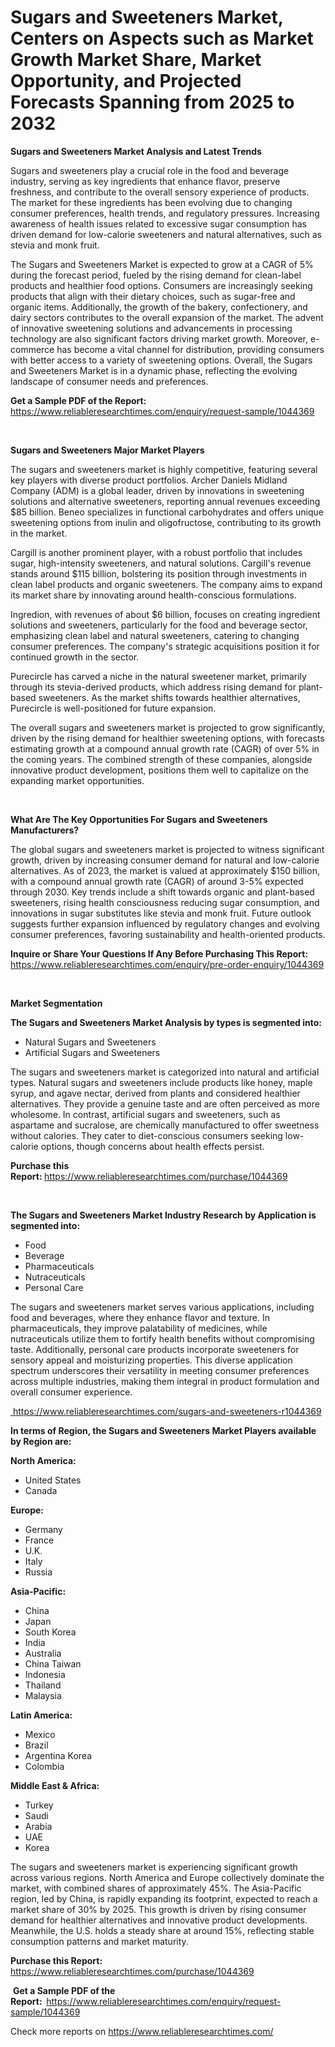 <p><h1>Sugars and Sweeteners Market, Centers on Aspects such as Market Growth Market Share, Market Opportunity, and Projected Forecasts Spanning from 2025 to 2032</h1></p><p><strong>Sugars and Sweeteners Market Analysis and Latest Trends</strong></p>
<p><p>Sugars and sweeteners play a crucial role in the food and beverage industry, serving as key ingredients that enhance flavor, preserve freshness, and contribute to the overall sensory experience of products. The market for these ingredients has been evolving due to changing consumer preferences, health trends, and regulatory pressures. Increasing awareness of health issues related to excessive sugar consumption has driven demand for low-calorie sweeteners and natural alternatives, such as stevia and monk fruit.</p><p>The Sugars and Sweeteners Market is expected to grow at a CAGR of 5% during the forecast period, fueled by the rising demand for clean-label products and healthier food options. Consumers are increasingly seeking products that align with their dietary choices, such as sugar-free and organic items. Additionally, the growth of the bakery, confectionery, and dairy sectors contributes to the overall expansion of the market. The advent of innovative sweetening solutions and advancements in processing technology are also significant factors driving market growth. Moreover, e-commerce has become a vital channel for distribution, providing consumers with better access to a variety of sweetening options. Overall, the Sugars and Sweeteners Market is in a dynamic phase, reflecting the evolving landscape of consumer needs and preferences.</p></p>
<p><strong>Get a Sample PDF of the Report:&nbsp;</strong> <a href="https://www.reliableresearchtimes.com/enquiry/request-sample/1044369?utm_campaign=2643&utm_medium=2&utm_source=Github&utm_content=ia&utm_term=07042025&utm_id=sugars-and-sweeteners">https://www.reliableresearchtimes.com/enquiry/request-sample/1044369</a></p>
<p>&nbsp;</p>
<p><strong>Sugars and Sweeteners Major Market Players</strong></p>
<p><p>The sugars and sweeteners market is highly competitive, featuring several key players with diverse product portfolios. Archer Daniels Midland Company (ADM) is a global leader, driven by innovations in sweetening solutions and alternative sweeteners, reporting annual revenues exceeding $85 billion. Beneo specializes in functional carbohydrates and offers unique sweetening options from inulin and oligofructose, contributing to its growth in the market.</p><p>Cargill is another prominent player, with a robust portfolio that includes sugar, high-intensity sweeteners, and natural solutions. Cargill's revenue stands around $115 billion, bolstering its position through investments in clean label products and organic sweeteners. The company aims to expand its market share by innovating around health-conscious formulations.</p><p>Ingredion, with revenues of about $6 billion, focuses on creating ingredient solutions and sweeteners, particularly for the food and beverage sector, emphasizing clean label and natural sweeteners, catering to changing consumer preferences. The company's strategic acquisitions position it for continued growth in the sector.</p><p>Purecircle has carved a niche in the natural sweetener market, primarily through its stevia-derived products, which address rising demand for plant-based sweeteners. As the market shifts towards healthier alternatives, Purecircle is well-positioned for future expansion.</p><p>The overall sugars and sweeteners market is projected to grow significantly, driven by the rising demand for healthier sweetening options, with forecasts estimating growth at a compound annual growth rate (CAGR) of over 5% in the coming years. The combined strength of these companies, alongside innovative product development, positions them well to capitalize on the expanding market opportunities.</p></p>
<p>&nbsp;</p>
<p><strong>What Are The Key Opportunities For Sugars and Sweeteners Manufacturers?</strong></p>
<p><p>The global sugars and sweeteners market is projected to witness significant growth, driven by increasing consumer demand for natural and low-calorie alternatives. As of 2023, the market is valued at approximately $150 billion, with a compound annual growth rate (CAGR) of around 3-5% expected through 2030. Key trends include a shift towards organic and plant-based sweeteners, rising health consciousness reducing sugar consumption, and innovations in sugar substitutes like stevia and monk fruit. Future outlook suggests further expansion influenced by regulatory changes and evolving consumer preferences, favoring sustainability and health-oriented products.</p></p>
<p><strong>Inquire or Share Your Questions If Any Before Purchasing This Report:</strong> <a href="https://www.reliableresearchtimes.com/enquiry/pre-order-enquiry/1044369?utm_campaign=2643&utm_medium=2&utm_source=Github&utm_content=ia&utm_term=07042025&utm_id=sugars-and-sweeteners">https://www.reliableresearchtimes.com/enquiry/pre-order-enquiry/1044369</a></p>
<p>&nbsp;</p>
<p><strong>Market Segmentation</strong></p>
<p><strong>The Sugars and Sweeteners Market Analysis by types is segmented into:</strong></p>
<p><ul><li>Natural Sugars and Sweeteners</li><li>Artificial Sugars and Sweeteners</li></ul></p>
<p><p>The sugars and sweeteners market is categorized into natural and artificial types. Natural sugars and sweeteners include products like honey, maple syrup, and agave nectar, derived from plants and considered healthier alternatives. They provide a genuine taste and are often perceived as more wholesome. In contrast, artificial sugars and sweeteners, such as aspartame and sucralose, are chemically manufactured to offer sweetness without calories. They cater to diet-conscious consumers seeking low-calorie options, though concerns about health effects persist.</p></p>
<p><strong>Purchase this Report:&nbsp;</strong><a href="https://www.reliableresearchtimes.com/purchase/1044369?utm_campaign=2643&utm_medium=2&utm_source=Github&utm_content=ia&utm_term=07042025&utm_id=sugars-and-sweeteners">https://www.reliableresearchtimes.com/purchase/1044369</a></p>
<p>&nbsp;</p>
<p><strong>The Sugars and Sweeteners Market Industry Research by Application is segmented into:</strong></p>
<p><ul><li>Food</li><li>Beverage</li><li>Pharmaceuticals</li><li>Nutraceuticals</li><li>Personal Care</li></ul></p>
<p><p>The sugars and sweeteners market serves various applications, including food and beverages, where they enhance flavor and texture. In pharmaceuticals, they improve palatability of medicines, while nutraceuticals utilize them to fortify health benefits without compromising taste. Additionally, personal care products incorporate sweeteners for sensory appeal and moisturizing properties. This diverse application spectrum underscores their versatility in meeting consumer preferences across multiple industries, making them integral in product formulation and overall consumer experience.</p></p>
<p><a href="https://www.reliableresearchtimes.com/sugars-and-sweeteners-r1044369?utm_campaign=2643&utm_medium=2&utm_source=Github&utm_content=ia&utm_term=07042025&utm_id=sugars-and-sweeteners">&nbsp;https://www.reliableresearchtimes.com/sugars-and-sweeteners-r1044369</a></p>
<p><strong>In terms of Region, the Sugars and Sweeteners Market Players available by Region are:</strong></p>
<p>
    <p> <strong> North America: </strong>
        <ul>
            <li>United States</li>
            <li>Canada</li>
        </ul>
        </p> 
    <p> <strong> Europe: </strong>
        <ul>
            <li>Germany</li>
            <li>France</li>
            <li>U.K.</li>
            <li>Italy</li>
            <li>Russia</li>
        </ul>
        </p> 
    <p> <strong> Asia-Pacific: </strong>
        <ul>
            <li>China</li>
            <li>Japan</li>
            <li>South Korea</li>
            <li>India</li>
            <li>Australia</li>
            <li>China Taiwan</li>
            <li>Indonesia</li>
            <li>Thailand</li>
            <li>Malaysia</li>
        </ul>
        </p> 
    <p> <strong> Latin America: </strong>
        <ul>
            <li>Mexico</li>
            <li>Brazil</li>
            <li>Argentina Korea</li>
            <li>Colombia</li>
        </ul>
        </p> 
    <p> <strong> Middle East & Africa: </strong>
        <ul>
            <li>Turkey</li>
            <li>Saudi</li>
            <li>Arabia</li>
            <li>UAE</li>
            <li>Korea</li>
        </ul>
    </p>
    </p>
<p><p>The sugars and sweeteners market is experiencing significant growth across various regions. North America and Europe collectively dominate the market, with combined shares of approximately 45%. The Asia-Pacific region, led by China, is rapidly expanding its footprint, expected to reach a market share of 30% by 2025. This growth is driven by rising consumer demand for healthier alternatives and innovative product developments. Meanwhile, the U.S. holds a steady share at around 15%, reflecting stable consumption patterns and market maturity.</p></p>
<p><strong>Purchase this Report: </strong><a href="https://www.reliableresearchtimes.com/purchase/1044369?utm_campaign=2643&utm_medium=2&utm_source=Github&utm_content=ia&utm_term=07042025&utm_id=sugars-and-sweeteners">https://www.reliableresearchtimes.com/purchase/1044369</a></p>
<p>&nbsp;<strong>Get a Sample PDF of the Report:&nbsp;&nbsp;</strong><a href="https://www.reliableresearchtimes.com/enquiry/request-sample/1044369?utm_campaign=2643&utm_medium=2&utm_source=Github&utm_content=ia&utm_term=07042025&utm_id=sugars-and-sweeteners">https://www.reliableresearchtimes.com/enquiry/request-sample/1044369</a></p>
<p><strong></strong></p>
<p>Check more reports on <a href="https://www.reliableresearchtimes.com/?utm_campaign=2643&utm_medium=2&utm_source=Github&utm_content=ia&utm_term=07042025&utm_id=sugars-and-sweeteners">https://www.reliableresearchtimes.com/</a></p>